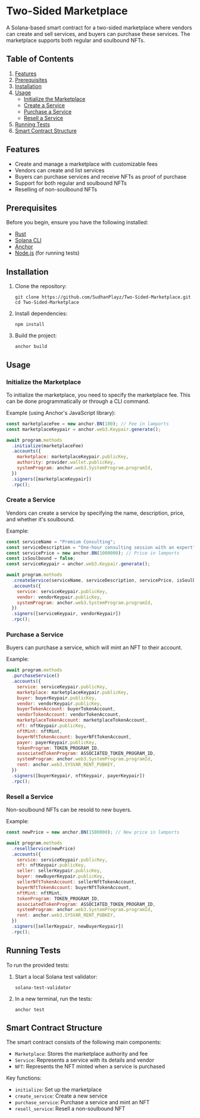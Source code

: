 # Two-Sided Marketplace

A Solana-based smart contract for a two-sided marketplace where vendors can create and sell services, and buyers can purchase these services. The marketplace supports both regular and soulbound NFTs.

## Table of Contents

1. [Features](#features)
2. [Prerequisites](#prerequisites)
3. [Installation](#installation)
4. [Usage](#usage)
   - [Initialize the Marketplace](#initialize-the-marketplace)
   - [Create a Service](#create-a-service)
   - [Purchase a Service](#purchase-a-service)
   - [Resell a Service](#resell-a-service)
5. [Running Tests](#running-tests)
6. [Smart Contract Structure](#smart-contract-structure)

## Features

- Create and manage a marketplace with customizable fees
- Vendors can create and list services
- Buyers can purchase services and receive NFTs as proof of purchase
- Support for both regular and soulbound NFTs
- Reselling of non-soulbound NFTs

## Prerequisites

Before you begin, ensure you have the following installed:

- [Rust](https://www.rust-lang.org/tools/install)
- [Solana CLI](https://docs.solana.com/cli/install-solana-cli-tools)
- [Anchor](https://project-serum.github.io/anchor/getting-started/installation.html)
- [Node.js](https://nodejs.org/) (for running tests)

## Installation

1. Clone the repository:
   ```
   git clone https://github.com/SudhanPlayz/Two-Sided-Marketplace.git
   cd Two-Sided-Marketplace
   ```

2. Install dependencies:
   ```
   npm install
   ```

3. Build the project:
   ```
   anchor build
   ```

## Usage

### Initialize the Marketplace

To initialize the marketplace, you need to specify the marketplace fee. This can be done programmatically or through a CLI command.

Example (using Anchor's JavaScript library):

```javascript
const marketplaceFee = new anchor.BN(100); // Fee in lamports
const marketplaceKeypair = anchor.web3.Keypair.generate();

await program.methods
  .initialize(marketplaceFee)
  .accounts({
    marketplace: marketplaceKeypair.publicKey,
    authority: provider.wallet.publicKey,
    systemProgram: anchor.web3.SystemProgram.programId,
  })
  .signers([marketplaceKeypair])
  .rpc();
```

### Create a Service

Vendors can create a service by specifying the name, description, price, and whether it's soulbound.

Example:

```javascript
const serviceName = "Premium Consulting";
const serviceDescription = "One-hour consulting session with an expert";
const servicePrice = new anchor.BN(1000000); // Price in lamports
const isSoulbound = false;
const serviceKeypair = anchor.web3.Keypair.generate();

await program.methods
  .createService(serviceName, serviceDescription, servicePrice, isSoulbound)
  .accounts({
    service: serviceKeypair.publicKey,
    vendor: vendorKeypair.publicKey,
    systemProgram: anchor.web3.SystemProgram.programId,
  })
  .signers([serviceKeypair, vendorKeypair])
  .rpc();
```

### Purchase a Service

Buyers can purchase a service, which will mint an NFT to their account.

Example:

```javascript
await program.methods
  .purchaseService()
  .accounts({
    service: serviceKeypair.publicKey,
    marketplace: marketplaceKeypair.publicKey,
    buyer: buyerKeypair.publicKey,
    vendor: vendorKeypair.publicKey,
    buyerTokenAccount: buyerTokenAccount,
    vendorTokenAccount: vendorTokenAccount,
    marketplaceTokenAccount: marketplaceTokenAccount,
    nft: nftKeypair.publicKey,
    nftMint: nftMint,
    buyerNftTokenAccount: buyerNftTokenAccount,
    payer: payerKeypair.publicKey,
    tokenProgram: TOKEN_PROGRAM_ID,
    associatedTokenProgram: ASSOCIATED_TOKEN_PROGRAM_ID,
    systemProgram: anchor.web3.SystemProgram.programId,
    rent: anchor.web3.SYSVAR_RENT_PUBKEY,
  })
  .signers([buyerKeypair, nftKeypair, payerKeypair])
  .rpc();
```

### Resell a Service

Non-soulbound NFTs can be resold to new buyers.

Example:

```javascript
const newPrice = new anchor.BN(1500000); // New price in lamports

await program.methods
  .resellService(newPrice)
  .accounts({
    service: serviceKeypair.publicKey,
    nft: nftKeypair.publicKey,
    seller: sellerKeypair.publicKey,
    buyer: newBuyerKeypair.publicKey,
    sellerNftTokenAccount: sellerNftTokenAccount,
    buyerNftTokenAccount: buyerNftTokenAccount,
    nftMint: nftMint,
    tokenProgram: TOKEN_PROGRAM_ID,
    associatedTokenProgram: ASSOCIATED_TOKEN_PROGRAM_ID,
    systemProgram: anchor.web3.SystemProgram.programId,
    rent: anchor.web3.SYSVAR_RENT_PUBKEY,
  })
  .signers([sellerKeypair, newBuyerKeypair])
  .rpc();
```

## Running Tests

To run the provided tests:

1. Start a local Solana test validator:
   ```
   solana-test-validator
   ```

2. In a new terminal, run the tests:
   ```
   anchor test
   ```

## Smart Contract Structure

The smart contract consists of the following main components:

- `Marketplace`: Stores the marketplace authority and fee
- `Service`: Represents a service with its details and vendor
- `NFT`: Represents the NFT minted when a service is purchased

Key functions:
- `initialize`: Set up the marketplace
- `create_service`: Create a new service
- `purchase_service`: Purchase a service and mint an NFT
- `resell_service`: Resell a non-soulbound NFT
